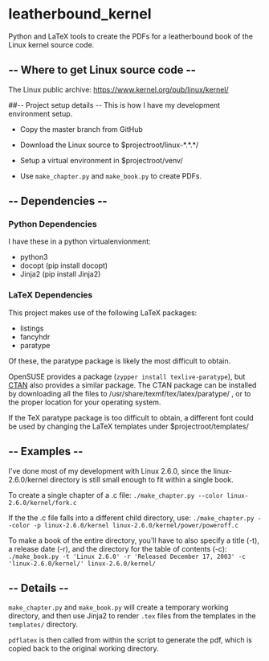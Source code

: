 # leatherbound_kernel
Python and LaTeX tools to create the PDFs for a leatherbound book of the Linux kernel source code.

## -- Where to get Linux source code --
The Linux public archive: https://www.kernel.org/pub/linux/kernel/

##-- Project setup details --
This is how I have my development environment setup.

* Copy the master branch from GitHub

* Download the Linux source to $projectroot/linux-\*.\*.\*/

* Setup a virtual environment in $projectroot/venv/

* Use `make_chapter.py` and `make_book.py` to create PDFs.

## -- Dependencies --
### Python Dependencies
I have these in a python virtualenvionment:
* python3
* docopt (pip install docopt)
* Jinja2 (pip install Jinja2)

### LaTeX Dependencies
This project makes use of the following LaTeX packages:
* listings
* fancyhdr
* paratype

Of these, the paratype package is likely the most difficult to obtain. 

OpenSUSE provides a package (`zypper install texlive-paratype`), but [CTAN](http://www.ctan.org/tex-archive/fonts/paratype/tex) also provides a similar package. The CTAN package can be installed by downloading all the files to /usr/share/texmf/tex/latex/paratype/ , or to the proper location for your operating system.


If the TeX paratype package is too difficult to obtain, a different font could be used by changing the LaTeX templates under $projectroot/templates/

## -- Examples --
I've done most of my development with Linux 2.6.0, since the linux-2.6.0/kernel directory is still small enough to fit within a single book.

To create a single chapter of a .c file:
`./make_chapter.py --color linux-2.6.0/kernel/fork.c`

If the the .c file falls into a different child directory, use:
`./make_chapter.py --color -p linux-2.6.0/kernel linux-2.6.0/kernel/power/poweroff.c`

To make a book of the entire directory, you'll have to also specify a title (-t), a release date (-r), and the directory for the table of contents (-c):
`./make_book.py -t 'Linux 2.6.0' -r 'Released December 17, 2003' -c 'linux-2.6.0/kernel/' linux-2.6.0/kernel/`


## -- Details --
`make_chapter.py` and `make_book.py` will create a temporary working directory, and then use Jinja2 to render `.tex` files from the templates in the `templates/` directory. 

`pdflatex` is then called from within the script to generate the pdf, which is copied back to the original working directory.

